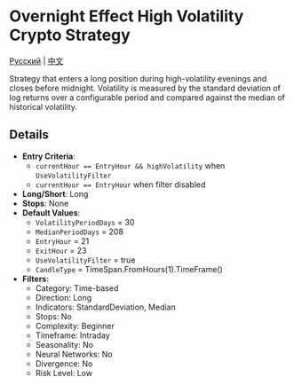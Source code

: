 # Overnight Effect High Volatility Crypto Strategy
[Русский](README_ru.md) | [中文](README_cn.md)

Strategy that enters a long position during high-volatility evenings and closes before midnight. Volatility is measured by the standard deviation of log returns over a configurable period and compared against the median of historical volatility.

## Details

- **Entry Criteria**:
  - `currentHour == EntryHour && highVolatility` when `UseVolatilityFilter`
  - `currentHour == EntryHour` when filter disabled
- **Long/Short**: Long
- **Stops**: None
- **Default Values**:
  - `VolatilityPeriodDays` = 30
  - `MedianPeriodDays` = 208
  - `EntryHour` = 21
  - `ExitHour` = 23
  - `UseVolatilityFilter` = true
  - `CandleType` = TimeSpan.FromHours(1).TimeFrame()
- **Filters**:
  - Category: Time-based
  - Direction: Long
  - Indicators: StandardDeviation, Median
  - Stops: No
  - Complexity: Beginner
  - Timeframe: Intraday
  - Seasonality: No
  - Neural Networks: No
  - Divergence: No
  - Risk Level: Low
